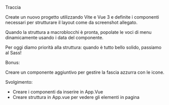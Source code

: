 Traccia

Create un nuovo progetto utilizzando Vite e Vue 3 e definite i componenti necessari per strutturare il layout come da screenshot allegato.

Quando la struttura a macroblocchi è pronta, popolate le voci di menu dinamicamente usando i data del componente.

Per oggi diamo priorità alla struttura: quando è tutto bello solido, passiamo al Sass!

Bonus:

Creare un componente aggiuntivo per gestire la fascia azzurra con le icone.

Svolgimento:

- Creare i componenti da inserire in App.Vue
- Creare struttura in App.vue per vedere gli elementi in pagina